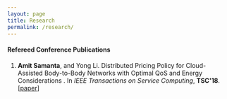 ```yaml
---
layout: page
title: Research
permalink: /research/
---
```


#### Refereed Conference Publications

1. **Amit Samanta**, and Yong Li.
   Distributed Pricing Policy for Cloud-Assisted Body-to-Body Networks with Optimal QoS and Energy Considerations .
   In *IEEE Transactions on Service Computing*, **TSC'18**.<br>
   [[paper](https://ieeexplore.ieee.org/document/8368320/)]



